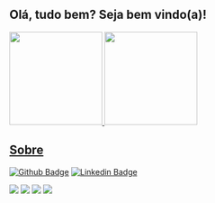 ## Olá, tudo bem? Seja bem vindo(a)!

<div>
  <a href="https://github.com/jothank">
  <img height="165em" src="https://github-readme-stats.vercel.app/api?username=jothank&show_icons=true&theme=dark&include_all_commits=true&count_private=true"/>
  <img height="165em" src="https://github-readme-stats.vercel.app/api/top-langs/?username=jothank&layout=compact&langs_count=16&theme=dark"/>
</div>

## Sobre

[![Github Badge](https://img.shields.io/badge/-Github-000?style=flat-square&logo=Github&logoColor=white&link=https://github.com/jothank)](https://github.com/jothank)
[![Linkedin Badge](https://img.shields.io/badge/-LinkedIn-blue?style=flat-square&logo=Linkedin&logoColor=white&link=https://www.linkedin.com/in/jothank/)](https://www.linkedin.com/in/jothank/)


<div> 
  <a href="https://github.com/jothank" target="_blank"><img src="https://img.shields.io/badge/-Github-000?style=flat-square&logo=Github&logoColor=white" target="_blank"></a>
  <a href="https://instagram.com/jothank" target="_blank"><img src="https://img.shields.io/badge/-Instagram-pink?style=flat-square&logo=instagram&logoColor=white" target="_blank"></a>
  <a href="https://www.linkedin.com/in/jothank/" target="_blank"><img src="https://img.shields.io/badge/-LinkedIn-blue?style=flat-square&logo=linkedin&logoColor=white" target="_blank"></a> 
  <a href = "mailto:jothank@hotmail.com"><img src="https://img.shields.io/badge/-hotmail-gray?style=flat-square&logo=email&logoColor=white" target="_blank"></a>
</div>
